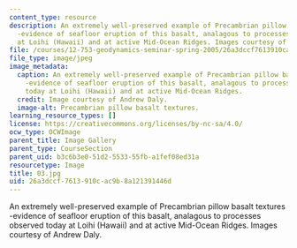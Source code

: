 ```yaml
---
content_type: resource
description: An extremely well-preserved example of Precambrian pillow basalt textures
  -evidence of seafloor eruption of this basalt, analagous to processes observed today
  at Loihi (Hawaii) and at active Mid-Ocean Ridges. Images courtesy of Andrew Daly.
file: /courses/12-753-geodynamics-seminar-spring-2005/26a3dccf7613910cac9b8a121391446d_03.jpg
file_type: image/jpeg
image_metadata:
  caption: An extremely well-preserved example of Precambrian pillow basalt textures
    -evidence of seafloor eruption of this basalt, analagous to processes observed
    today at Loihi (Hawaii) and at active Mid-Ocean Ridges.
  credit: Image courtesy of Andrew Daly.
  image-alt: Precambrian pillow basalt textures.
learning_resource_types: []
license: https://creativecommons.org/licenses/by-nc-sa/4.0/
ocw_type: OCWImage
parent_title: Image Gallery
parent_type: CourseSection
parent_uid: b3c6b3e0-51d2-5533-55fb-a1fef08ed31a
resourcetype: Image
title: 03.jpg
uid: 26a3dccf-7613-910c-ac9b-8a121391446d
---
```

An extremely well-preserved example of Precambrian pillow basalt textures -evidence of seafloor eruption of this basalt, analagous to processes observed today at Loihi (Hawaii) and at active Mid-Ocean Ridges. Images courtesy of Andrew Daly.